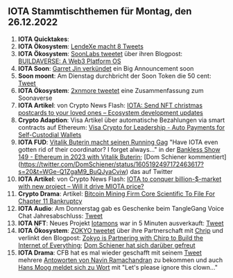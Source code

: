 ## IOTA Stammtischthemen für Montag, den 26.12.2022

1. **IOTA Quicktakes**: 
2. **IOTA Ökosystem**: [LendeXe macht 8 Tweets](https://twitter.com/LendeXeFinance/status/1604832261995745280?s=20&t=Iqilz3YvTMlJiU_81fBfCg)
3. **IOTA Ökosystem**: [SoonLabs tweetet](https://twitter.com/soon_labs/status/1605077434998480896?s=20&t=Iqilz3YvTMlJiU_81fBfCg) über ihren Blogpost: [BUILDAVERSE: A Web3 Platform OS](https://soonlabs.medium.com/buildaverse-a-web3-platform-os-981c3aef5b5e)
4. **IOTA Soon**: [Garret Jin verkündet](https://twitter.com/GarrettBullish/status/1603379605435744256?s=20&t=RHw1Kv8gA7iiLDgtZ_85lA) ein Big Announcement soon 
5. **Soon moont**: Am Dienstag durchbricht der Soon Token die 50 cent: [Tweet](https://twitter.com/the_uploadfiltr/status/1605142025405349888?s=20&t=3SYN_1Ha3eivvqxZvyVaYA)
6. **IOTA Ökosystem**: [2xnmore tweetet](https://twitter.com/2xnmore/status/1604783247770103808?s=20&t=3SYN_1Ha3eivvqxZvyVaYA) eine Zusammenfassung zum Soonaverse
7. **IOTA Artikel**: von Crypto News Flash: [IOTA: Send NFT christmas postcards to your loved ones – Ecosystem development updates](https://www.crypto-news-flash.com/iota-send-nft-christmas-postcards-to-your-loved-ones-ecosystem-development-updates/)
8. **Crypto Adaption**: Visa Artikel über automatische Bezahlungen via smart contracts auf Ethereum: [Visa Crypto for Leadership - Auto Payments for Self-Custodial Wallets](https://usa.visa.com/solutions/crypto/auto-payments-for-self-custodial-wallets.html)
9. **IOTA FUD**: [Vitalik Buterin macht seinen Running Gag](https://www.youtube.com/clip/UgkxXOq3ReA2uaThJy7eX8DM94hKLeRbvLFM) "Have IOTA even gotten rid of their coordinator? I forget always..." in der [Bankless Show 149 - Ethereum in 2023 with Vitalik Buterin](https://www.youtube.com/watch?v=QXKqIIf6_AE&feature=youtu.be); [Dom Schiener kommentiert] (https://twitter.com/DomSchiener/status/1605192497172463617?s=20&t=WGe-Q1ZgaM9_BuQJyaCviw) das auf Twitter
10. **IOTA Artikel**: von Crypto News Flash: [IOTA to conquer billion-$-market with new project – Will it drive MIOTA price?](https://www.crypto-news-flash.com/iota-to-conquer-billion-market-with-new-project-will-it-drive-miota-price/)
11. **Crypto Drama**: Artikel: [Bitcoin Mining Firm Core Scientific To File For Chapter 11 Bankruptcy](https://watcher.guru/news/bitcoin-mining-firm-core-scientific-to-file-for-chapter-11-bankruptcy)
12. **IOTA Audio**: Am Donnerstag gab es Geschenke beim TangleGang Voice Chat Jahresabschluss: [Tweet](https://twitter.com/GangTangleTalk/status/1605457098338439170?s=20&t=gJv3LGTjICxgo_ylj70m8A)
13. **IOTA NFT**: Neues Projekt [Iotamons](https://twitter.com/iotamons) war in 5 Minuten ausverkauft: [Tweet](https://twitter.com/iotamons/status/1605280129919467520?s=20&t=gJv3LGTjICxgo_ylj70m8A)
14. **IOTA Ökosystem**: [ZOKYO tweetet](https://twitter.com/ZOKYO_io/status/1605189292695093248?s=20&t=gJv3LGTjICxgo_ylj70m8A) über ihre Partnerschaft mit [Chrip](https://twitter.com/ChirpIoT) und verlinkt den Blogpost: [Zokyo is Partnering with Chirp to Build the Internet of Everything](https://medium.com/@zokyo.io/zokyo-is-partnering-with-chirp-to-build-the-internet-of-everything-1d322d3c71bf); [Dom Schiener hat sich darüber gefreut](https://twitter.com/DomSchiener/status/1605229925434269697?s=20&t=gJv3LGTjICxgo_ylj70m8A)
15. **IOTA Drama**: CFB hat es mal wieder geschafft mit seinem [Tweet](https://twitter.com/c___f___b/status/1605195801554485248?s=20&t=gJv3LGTjICxgo_ylj70m8A) mehrere [Antoworten von Navin Ramachandran](https://twitter.com/navinram999/status/1605215401171992582?s=20&t=gJv3LGTjICxgo_ylj70m8A) zu bekommen und auch [Hans Moog meldet sich zu Wort](https://twitter.com/hus_qy/status/1605377802953707520?s=20&t=gJv3LGTjICxgo_ylj70m8A) mit "Let's please ignore this clown..."
